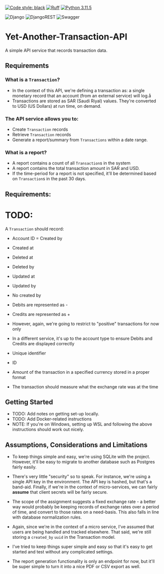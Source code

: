 [![Code style: black](https://img.shields.io/badge/code%20style-black-000000.svg)](https://github.com/psf/black)
[![Ruff](https://img.shields.io/endpoint?url=https://raw.githubusercontent.com/astral-sh/ruff/main/assets/badge/v2.json)](https://github.com/astral-sh/ruff)
[![Python 3.11.5](https://img.shields.io/badge/python-3.11.5-blue.svg)](https://www.python.org/downloads/release/python-3115/)

![Django](https://img.shields.io/badge/django-%23092E20.svg?style=for-the-badge&logo=django&logoColor=white)
![DjangoREST](https://img.shields.io/badge/DJANGO-REST-ff1709?style=for-the-badge&logo=django&logoColor=white&color=ff1709&labelColor=gray)
![Swagger](https://img.shields.io/badge/-Swagger-%23Clojure?style=for-the-badge&logo=swagger&logoColor=white)


# Yet-Another-Transaction-API
A simple API service that records transaction data.

## Requirements

### What is a `Transaction`?
* In the context of this API, we're defining a transaction as: a single monetary
record that an account (from an external service) will log.å
* Transactions are stored as SAR (Saudi Riyal) values. They're converted to USD
(US Dollars) at run time, on demand.


### The API service allows you to:
* Create `Transaction` records
* Retrieve `Transaction` records
* Generate a report/summary from `Transactions` within a date range.


### What is a report?
* A report contains a count of all `Transaction`s in the system
* A report contains the total transaction amount in SAR and USD.
* If the time-period for a report is not specified, it'll be determined based on
`Transaction`s in the past 30 days.



## Requirements:
# TODO:
A `Transaction` should record:
* Account ID = Created by
* Created at
* Deleted at
* Deleted by
* Updated at
* Updated by
* No created by
* Debits are represented as -
* Credits are represented as +
* However, again, we're going to restrict to "positive" transactions for now only

* In a different service, it's up to the account type to ensure Debits and Credits
are displayed correctly
* Unique identifier
* ID
* Amount of the transaction in a specified currency stored in a proper format
* The transaction should measure what the exchange rate was at the time



## Getting Started
* TODO: Add notes on getting set-up locally.
* TODO: Add Docker-related instructions
* NOTE: If you're on Windows, setting up WSL and following the above
instructions should work out nicely.



## Assumptions, Considerations and Limitations
* To keep things simple and easy, we're using SQLite with the project. However,
it'll be easy to migrate to another database such as Postgres fairly easily.

* There's very little "security" so to speak. For instance, we're using a single
API key in the environment. The API key is hashed, but that's a band-aid.
Finally, if we're in the context of micro-services, we can fairly **assume**
that client secrets will be fairly secure.

* The scope of the assignment suggests a fixed exchange rate - a better way
would probably be keeping records of exchange rates over a period of time, and
convert to those rates on a need-basis. This also falls in line with database
normalization rules.

* Again, since we're in the context of a micro service, I've assumed that users
are being handled and tracked elsewhere. That said, we're still storing a
`created_by` `uuid` in the Transaction model.

* I've tried to keep things super simple and easy so that it's easy to get
started and test without any complicated settings.

* The report generation functionality is only an endpoint for now, but it'll be
super simple to turn it into a nice PDF or CSV export as well.
